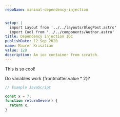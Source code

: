 ```yaml
---
repoName: minimal-dependency-injection


setup: |
  import Layout from '../../layouts/BlogPost.astro'
  import Cool from '../../components/Author.astro'
title: Dependency injection IOC
publishDate: 12 Sep 2020
name: Maurer Krisztian
value: 128
description: An ioc container from scratch.
---
```


<Cool name={frontmatter.name} href="https://twitter.com/n_moore" client:load />

This is so cool!

Do variables work {frontmatter.value * 2}?

```javascript
// Example JavaScript

const x = 7;
function returnSeven() {
  return x;
}

```
